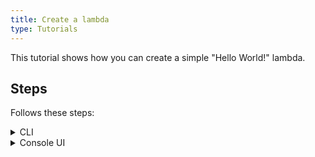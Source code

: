 ```yaml
---
title: Create a lambda
type: Tutorials
---
```


This tutorial shows how you can create a simple "Hello World!" lambda.

## Steps

Follows these steps:

<div tabs name="steps" group="create-lambda">
  <details>
  <summary label="cli">
  CLI
  </summary>

1. Export these variables:

    ```bash
    export NAME={LAMBDA_NAME}
    export NAMESPACE={LAMBDA_NAMESPACE}
    ```

2. Create a Function CR that specifies the lambda's logic:

    ```yaml
    cat <<EOF | kubectl apply -f -
    apiVersion: serverless.kyma-project.io/v1alpha1
    kind: Function
    metadata:
      name: $NAME
      namespace: $NAMESPACE
    spec:
      source: |
        module.exports = {
          main: function(event, context) {
            return 'Hello World!'
          }
        }
    EOF
    ```

3. Check if your lambda was created successfully and all conditions are set to `True`:

    ```bash
    kubectl get functions $NAME -n $NAMESPACE
    ```

    You should get a result similar to the following example:

    ```bash
    NAME                        CONFIGURED   BUILT   RUNNING   VERSION   AGE
    test-lambda                 True         True    True      1         18m
    ```

    </details>
    <details>
    <summary label="console-ui">
    Console UI
    </summary>

> **NOTE:** Serverless v2 is an experimental feature, and it is not enabled by default in the Console UI. To use its **Functions [preview]** view, enable **Experimental functionalities** in the **General Settings** view before you follow the steps. Refresh the page after enabling this option.

1. Create a Namespace or select one from the drop-down list in the top navigation panel.

2. Go to the **Functions [preview]** view at the bottom of the left navigation panel and select **Create lambda**.

3. In the pop-up box, provide the lambda's name and select **Create** to confirm changes.

     The pop-up box closes and the `Lambda created successfully` message appears.

4. In the lambda details view that opens up automatically, go to the **Code** tab and enter the lambda's code:

    ```
    module.exports = {
      main: function (event, context) {
      return 'Hello World!'
      }
    }
    ```

5. Select **Save** to confirm changes.

    The `Lambda {NAME} updated successfully` message appears confirming the changes were saved. Once deployed, the new lambda should have the `RUNNING` status in the list of all lambdas under the **Functions [preview]** view.

    </details>
</div>
